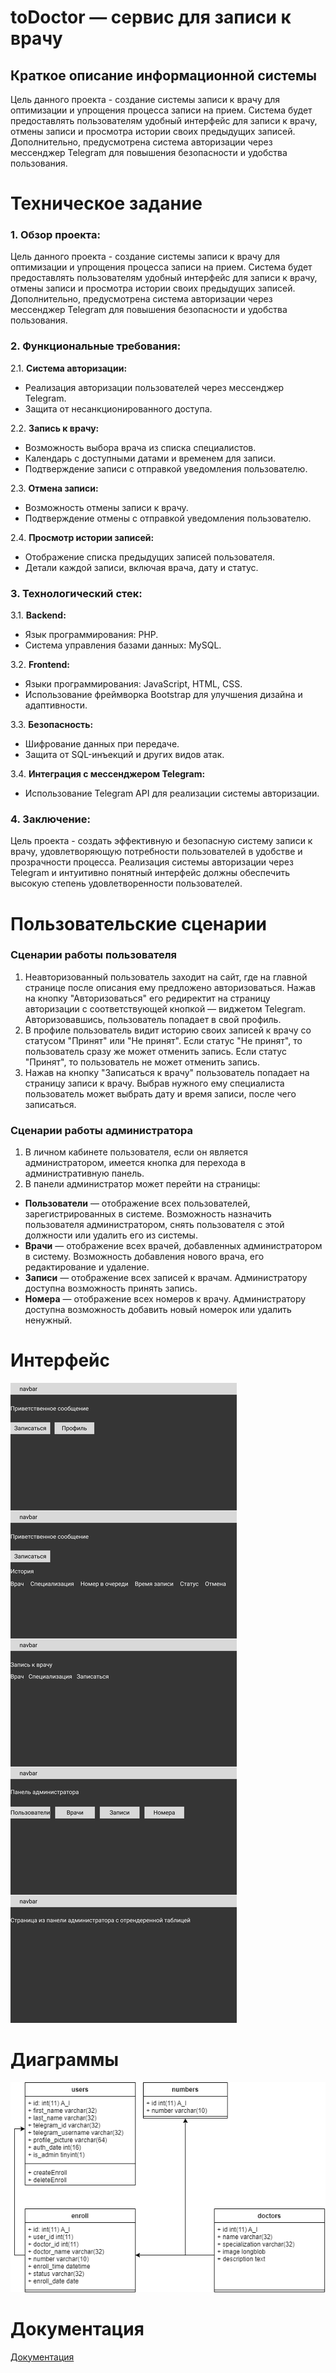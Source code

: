 # toDoctor — сервис для записи к врачу
## Краткое описание информационной системы
Цель данного проекта - создание системы записи к врачу для оптимизации и упрощения процесса записи на прием. Система будет предоставлять пользователям удобный интерфейс для записи к врачу, отмены записи и просмотра истории своих предыдущих записей. Дополнительно, предусмотрена система авторизации через мессенджер Telegram для повышения безопасности и удобства пользования.
# Техническое задание
### 1. Обзор проекта:
Цель данного проекта - создание системы записи к врачу для оптимизации и упрощения процесса записи на прием. Система будет предоставлять пользователям удобный интерфейс для записи к врачу, отмены записи и просмотра истории своих предыдущих записей. Дополнительно, предусмотрена система авторизации через мессенджер Telegram для повышения безопасности и удобства пользования.
### 2. Функциональные требования:
2.1. **Система авторизации:**
   - Реализация авторизации пользователей через мессенджер Telegram.
   - Защита от несанкционированного доступа.

2.2. **Запись к врачу:**
   - Возможность выбора врача из списка специалистов.
   - Календарь с доступными датами и временем для записи.
   - Подтверждение записи с отправкой уведомления пользователю.

2.3. **Отмена записи:**
   - Возможность отмены записи к врачу.
   - Подтверждение отмены с отправкой уведомления пользователю.

2.4. **Просмотр истории записей:**
   - Отображение списка предыдущих записей пользователя.
   - Детали каждой записи, включая врача, дату и статус.

### 3. Технологический стек:
3.1. **Backend:**
   - Язык программирования: PHP.
   - Система управления базами данных: MySQL.

3.2. **Frontend:**
   - Языки программирования: JavaScript, HTML, CSS.
   - Использование фреймворка Bootstrap для улучшения дизайна и адаптивности.

3.3. **Безопасность:**
   - Шифрование данных при передаче.
   - Защита от SQL-инъекций и других видов атак.

3.4. **Интеграция с мессенджером Telegram:**
   - Использование Telegram API для реализации системы авторизации.

### 4. Заключение:
Цель проекта - создать эффективную и безопасную систему записи к врачу, удовлетворяющую потребности пользователей в удобстве и прозрачности процесса. Реализация системы авторизации через Telegram и интуитивно понятный интерфейс должны обеспечить высокую степень удовлетворенности пользователей.

# Пользовательские сценарии
### Сценарии работы пользователя
1. Неавторизованный пользователь заходит на сайт, где на главной странице после описания ему предложено авторизоваться. Нажав на кнопку "Авторизоваться" его редиректит на страницу авторизации с соответствующей кнопкой — виджетом Telegram. Авторизовавшись, пользователь попадает в свой профиль.
2. В профиле пользователь видит историю своих записей к врачу со статусом "Принят" или "Не принят". Если статус "Не принят", то пользователь сразу же может отменить запись. Если статус "Принят", то пользователь не может отменить запись.
3. Нажав на кнопку "Записаться к врачу" пользователь попадает на страницу записи к врачу. Выбрав нужного ему специалиста пользователь может выбрать дату и время записи, после чего записаться.

### Сценарии работы администратора
1. В личном кабинете пользователя, если он является администратором, имеется кнопка для перехода в административную панель. 
2. В панели администратор может перейти на страницы:
+ **Пользователи** — отображение всех пользователей, зарегистрированных в системе. Возможность назначить пользователя администратором, снять пользователя с этой должности или удалить его из системы.
+ **Врачи** — отображение всех врачей, добавленных администратором в систему. Возможность добавления нового врача, его редактирование и удаление.
+ **Записи** — отображение всех записей к врачам. Администратору доступна возможность принять запись.
+ **Номера** — отображение всех номеров к врачу. Администратору доступна возможность добавить новый номерок или удалить ненужный.

# Интерфейс
![Изображение](https://github.com/m1ssha/toDoctor/blob/main/github-images/pages.jpg?raw=true)
# Диаграммы
![Изображение](https://github.com/m1ssha/toDoctor/blob/main/github-images/database.png?raw=true)
# Документация
[Документация](https://github.com/m1ssha/toDoctor/blob/main/openapi.yaml)